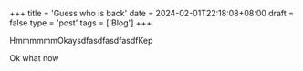 +++
title = 'Guess who is back'
date = 2024-02-01T22:18:08+08:00
draft = false
type = 'post'
tags = ['Blog']
+++

HmmmmmmOkaysdfasdfasdfasdfKep

Ok what now